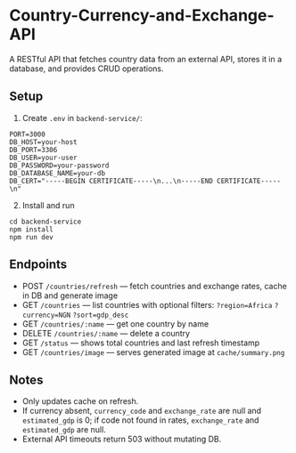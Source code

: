 # Country-Currency-and-Exchange-API
A RESTful API that fetches country data from an external API, stores it in a database, and provides CRUD operations.

## Setup

1. Create `.env` in `backend-service/`:

```
PORT=3000
DB_HOST=your-host
DB_PORT=3306
DB_USER=your-user
DB_PASSWORD=your-password
DB_DATABASE_NAME=your-db
DB_CERT="-----BEGIN CERTIFICATE-----\n...\n-----END CERTIFICATE-----\n"
```

2. Install and run

```
cd backend-service
npm install
npm run dev
```

## Endpoints

- POST `/countries/refresh` — fetch countries and exchange rates, cache in DB and generate image
- GET `/countries` — list countries with optional filters: `?region=Africa` `?currency=NGN` `?sort=gdp_desc`
- GET `/countries/:name` — get one country by name
- DELETE `/countries/:name` — delete a country
- GET `/status` — shows total countries and last refresh timestamp
- GET `/countries/image` — serves generated image at `cache/summary.png`

## Notes
- Only updates cache on refresh.
- If currency absent, `currency_code` and `exchange_rate` are null and `estimated_gdp` is 0; if code not found in rates, `exchange_rate` and `estimated_gdp` are null.
- External API timeouts return 503 without mutating DB.
